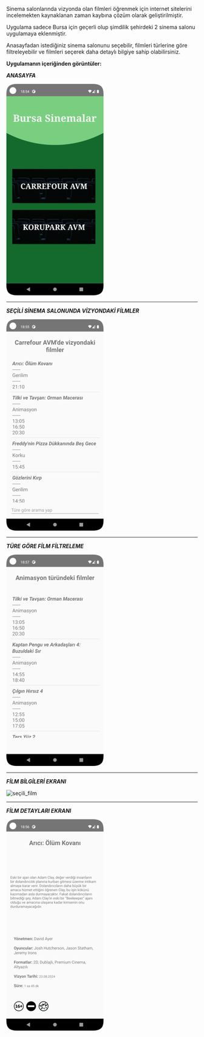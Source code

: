Sinema salonlarında vizyonda olan filmleri öğrenmek için internet sitelerini incelemekten kaynaklanan zaman kaybına çözüm olarak geliştirilmiştir.

Uygulama sadece Bursa için geçerli olup şimdilik şehirdeki 2 sinema salonu uygulamaya eklenmiştir.

Anasayfadan istediğiniz sinema salonunu seçebilir, filmleri türlerine göre filtreleyebilir ve filmleri seçerek daha detaylı bilgiye sahip olabilirsiniz.


**Uygulamanın içeriğinden görüntüler:**


***ANASAYFA***

![anasayfa](https://github.com/MertKadakal/BursaSinemalar/blob/master/Screenshots/Anasayfa.png)
__________________________________________________________
***SEÇİLİ SİNEMA SALONUNDA VİZYONDAKİ FİLMLER***

![seçili_salon](https://github.com/MertKadakal/BursaSinemalar/blob/master/Screenshots/Film_Listesi.png)
__________________________________________________________
***TÜRE GÖRE FİLM FİLTRELEME***

![tür_filtrele](https://github.com/MertKadakal/BursaSinemalar/blob/master/Screenshots/Film_Arama_Sonu%C3%A7lar%C4%B1.png)
__________________________________________________________
***FİLM BİLGİLERİ EKRANI***

![seçili_film](https://github.com/MertKadakal/BursaSinemalar/blob/master/Screenshots/Se%C3%A7ili_Film.png)
__________________________________________________________
***FİLM DETAYLARI EKRANI***

![anasayfa](https://github.com/MertKadakal/BursaSinemalar/blob/master/Screenshots/Film_Bilgileri.png)
